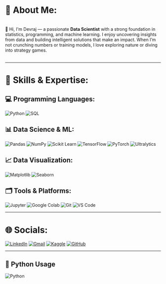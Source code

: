  # 💫 About Me:
<br>👋 Hi, I'm Devraj  — a passionate **Data Scientist** with a strong foundation in statistics, programming, and machine learning. I enjoy uncovering insights from data and building intelligent solutions that make an impact. When I’m not crunching numbers or training models, I love exploring nature or diving into strategy games.<br><br> 

---

# 🧠 Skills & Expertise:

## 💻 Programming Languages:
![Python](https://img.shields.io/badge/Python-3776AB?style=for-the-badge&logo=python&logoColor=white) 
![SQL](https://img.shields.io/badge/SQL-4479A1?style=for-the-badge&logo=postgresql&logoColor=white)  

## 📊 Data Science & ML:
![Pandas](https://img.shields.io/badge/Pandas-150458?style=for-the-badge&logo=pandas&logoColor=white)
![NumPy](https://img.shields.io/badge/Numpy-013243?style=for-the-badge&logo=numpy&logoColor=white)
![Scikit Learn](https://img.shields.io/badge/Scikit--Learn-F7931E?style=for-the-badge&logo=scikit-learn&logoColor=white)
![TensorFlow](https://img.shields.io/badge/TensorFlow-FF6F00?style=for-the-badge&logo=tensorflow&logoColor=white) 
![PyTorch](https://img.shields.io/badge/PyTorch-E34A6F?style=for-the-badge&logo=pytorch&logoColor=white)
![Ultralytics](https://img.shields.io/badge/Ultralytics-FFD21F?style=for-the-badge&logo=ultralytics&logoColor=black)



## 📈 Data Visualization:
![Matplotlib](https://img.shields.io/badge/Matplotlib-11557c?style=for-the-badge&logo=matplotlib&logoColor=white)
![Seaborn](https://img.shields.io/badge/Seaborn-2C2D72?style=for-the-badge&logo=python&logoColor=white) 

## 🗂️ Tools & Platforms:
![Jupyter](https://img.shields.io/badge/Jupyter-F37626?style=for-the-badge&logo=jupyter&logoColor=white)
![Google Colab](https://img.shields.io/badge/Google%20Colab-F9AB00?style=for-the-badge&logo=google-colab&logoColor=white) 
![Git](https://img.shields.io/badge/Git-F05032?style=for-the-badge&logo=git&logoColor=white)
![VS Code](https://img.shields.io/badge/VS%20Code-007ACC?style=for-the-badge&logo=visual-studio-code&logoColor=white)

---

# 🌐 Socials:

[![LinkedIn](https://img.shields.io/badge/LinkedIn-blue?style=for-the-badge&logo=linkedin&logoColor=white)]([https://www.linkedin.com/in/sushrut-g-a6227b228/](https://www.linkedin.com/in/devraj-gaikwad-91ab21264/))
[![Gmail](https://img.shields.io/badge/Gmail-red?style=for-the-badge&logo=gmail&logoColor=white)](mailto:devrajgaikwad79@gmail.com)
[![Kaggle](https://img.shields.io/badge/Kaggle-20BEFF?style=for-the-badge&logo=kaggle&logoColor=white)](https://www.kaggle.com/) 
[![GitHub](https://img.shields.io/badge/GitHub-black?style=for-the-badge&logo=github&logoColor=white)](https://github.com/sushrut001)

---
 
 ## 🐍 Python Usage

 ![Python](https://img.shields.io/badge/Python-100%25-blue?style=for-the-badge&logo=python&logoColor=white)


